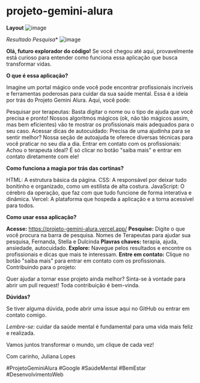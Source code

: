 # projeto-gemini-alura

**Layout**
![image](https://github.com/user-attachments/assets/16c02603-7c70-4041-bf75-2c4c1e24af6d)

*Resultado Pesquisa**
![image](https://github.com/user-attachments/assets/07cab79a-3c8b-433d-93dd-22982baae17d)




**Olá, futuro explorador do código!**
Se você chegou até aqui, provavelmente está curioso para entender como funciona essa aplicação que busca transformar vidas.

**O que é essa aplicação?**

Imagine um portal mágico onde você pode encontrar profissionais incríveis e ferramentas poderosas para cuidar da sua saúde mental. Essa é a ideia por trás do Projeto Gemini Alura. Aqui, você pode:

Pesquisar por terapeutas: Basta digitar o nome ou o tipo de ajuda que você precisa e pronto! Nossos algoritmos mágicos (ok, não tão mágicos assim, mas bem eficientes) vão te mostrar os profissionais mais adequados para o seu caso.
Acessar dicas de autocuidado: Precisa de uma ajudinha para se sentir melhor? Nossa seção de autoajuda te oferece diversas técnicas para você praticar no seu dia a dia.
Entrar em contato com os profissionais: Achou o terapeuta ideal? É só clicar no botão "saiba mais" e entrar em contato diretamente com ele!

**Como funciona a magia por trás das cortinas?**

HTML: A estrutura básica da página.
CSS: A responsável por deixar tudo bonitinho e organizado, como um estilista de alta costura.
JavaScript: O cérebro da operação, que faz com que tudo funcione de forma interativa e dinâmica.
Vercel: A plataforma que hospeda a aplicação e a torna acessível para todos.

**Como usar essa aplicação?**

**Acesse:** https://projeto-gemini-alura.vercel.app/ 
**Pesquise:** Digite o que você procura na barra de pesquisa. Nomes de Terapeutas para ajudar sua pesquisa, Fernanda, Stella e Dulcinda
**Plavras chaves:** terapia, ajuda, ansiedade, autocuidado.
**Explore:** Navegue pelos resultados e encontre os profissionais e dicas que mais te interessam.
**Entre em contato:** Clique no botão "saiba mais" para entrar em contato com os profissionais.
Contribuindo para o projeto:

Quer ajudar a tornar esse projeto ainda melhor? Sinta-se à vontade para abrir um pull request! Toda contribuição é bem-vinda.

**Dúvidas?**

Se tiver alguma dúvida, pode abrir uma issue aqui no GitHub ou entrar em contato comigo.

*Lembre-se:* cuidar da saúde mental é fundamental para uma vida mais feliz e realizada.

Vamos juntos transformar o mundo, um clique de cada vez!

Com carinho,
Juliana Lopes

#ProjetoGeminiAlura #Google #SaúdeMental #BemEstar #DesenvolvimentoWeb
